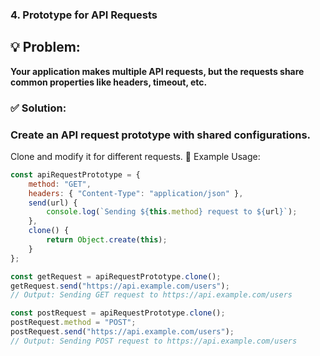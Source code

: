 ### 4. Prototype for API Requests
## 💡 Problem:
**Your application makes multiple API requests, but the requests share common properties like headers, timeout, etc.**

### ✅ Solution:

### Create an API request prototype with shared configurations.
Clone and modify it for different requests.
📌 Example Usage:

```javascript
const apiRequestPrototype = {
    method: "GET",
    headers: { "Content-Type": "application/json" },
    send(url) {
        console.log(`Sending ${this.method} request to ${url}`);
    },
    clone() {
        return Object.create(this);
    }
};

const getRequest = apiRequestPrototype.clone();
getRequest.send("https://api.example.com/users"); 
// Output: Sending GET request to https://api.example.com/users

const postRequest = apiRequestPrototype.clone();
postRequest.method = "POST";
postRequest.send("https://api.example.com/users"); 
// Output: Sending POST request to https://api.example.com/users
```